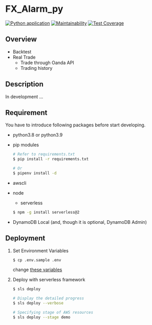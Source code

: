 # FX_Alarm_py

[![Python application](https://github.com/siruku6/fx_alarm_py/actions/workflows/lint_and_test.yml/badge.svg)](https://github.com/siruku6/fx_alarm_py/actions/workflows/lint_and_test.yml)
[![Maintainability](https://api.codeclimate.com/v1/badges/67acc571f4fe4e7f7959/maintainability)](https://codeclimate.com/github/siruku6/fx_alarm_py/maintainability)
[![Test Coverage](https://api.codeclimate.com/v1/badges/67acc571f4fe4e7f7959/test_coverage)](https://codeclimate.com/github/siruku6/fx_alarm_py/test_coverage)

## Overview

- Backtest
- Real Trade
    - Trade through Oanda API
    - Trading history

## Description

In development ...

## Requirement

You have to introduce following packages before start developing.

- python3.8 or python3.9
- pip modules
    ```bash
    # Refer to requirements.txt
    $ pip install -r requirements.txt

    # Or
    $ pipenv install -d
    ```

- awscli
- node
    - serverless
    ```bash
    $ npm -g install serverless@2
    ```
- DynamoDB Local (and, though it is optional, DynamoDB Admin)

## Deployment

1. Set Environment Variables

    ```bash
    $ cp .env.sample .env
    ```

    change [these variables](https://github.com/siruku6/fx_alarm_py/blob/develop/docs/env_variables.md)

2. Deploy with serverless framework

    ```bash
    $ sls deploy

    # Display the detailed progress
    $ sls deploy --verbose

    # Specifying stage of AWS resources
    $ sls deploy --stage demo
    ```
